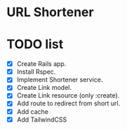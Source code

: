 # URL Shortener

# TODO list

- [X] Create Rails app.
- [X] Install Rspec.
- [X] Implement Shortener service.
- [X] Create Link model.
- [X] Create Link resource (only :create).
- [X] Add route to redirect from short url.
- [X] Add cache
- [X] Add TailwindCSS

